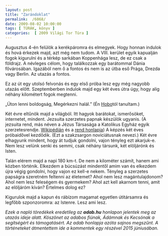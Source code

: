 ```yaml
---
layout: post
title: "Zarándoklat"
permalink:  /6068/ 
date: 2009-08-02 10:00:00
tags: [ TÚRÁK, könyv ]
categories:  [ 2009 Világi Tor Túra ] 
---
```

Augusztus 4-én felülök a kerékpáromra és elmegyek. Hogy honnan indulok és hová érkezek majd, azt még nem tudom. A VIII. kerület egyik kapualján fogok kigurulni és a térkép sarkában Koppenhága lesz, de ez csak a földrajz. A névleges célom, hogy találkozzak egy barátommal Dánia fővárosában. Igazából nem ő a fontos és nem is az útba eső Prága, Drezda vagy Berlin. Az utazás a fontos.

Ez az út egy utolsó felvonás és egy első próba lesz egy még nagyobb utazás előtt. Szeptemberben indulok majd egy két éves útra úgy, hogy alig néhány kilométert fogok megtenni.

<p >„Úton lenni boldogság, Megérkezni halál.”  
(Én <a href="http://www.hobo.hu" target="_blank">Hobo</a>tól tanultam.)</p>Két évre eltűnök majd a világból. Itt hagyok barátokat, ismerősöket, internetet, mindent. Jezsuita szerzetes papnak készülök ugyanis. (A jezsuita rend, más néven a Jézus Társasága a Katolikus Egyház egyik szerzetesrendje. <a href="http://hu.wikipedia.org/wiki/Jezsuit%C3%A1k" target="_blank">Wikipédián</a> és a <a href="http://jezsuita.hu" target="_blank">rend honlapja</a>) A képzés két éves próbaidővel kezdődik. (Ezt a szakzsargon noviciátusnak nevezi.) Két évre elhagyunk mindent, hogy át tudjuk gondolni, vajon tényleg ezt akarjuk-e. Nem lesz velünk senki és semmi, csak néhány társunk, két elöljárónk és Isten.

Talán elérem majd a napi 180 km-t. De nem a kilométer számít, hanem ami közben történik. Elkezdem a búcsúzást mindentől amim van és elkezdem újra végig gondolni, hogy vajon ez kell-e nekem. Tényleg a szerzetes papságra szeretném feltenni az életemet? Ahol nem lesz magántulajdonom? Ahol nem lesz feleségem és gyermekem? Ahol azt kell akarnom tenni, amit az elöljáróm kíván? Értelmes dolog ez?

Kigurulok majd a kapun és rábízom magamat egyetlen útitársamra és legfőbb szponzoromra: az Istenre. Lesz ami lesz.

 *Ezek a napló töredékek eredetileg az <strong>adab.hu</strong> honlapon jelentek meg az utazás ideje alatt. Köszönet az adabos fiúnak, Ádámnak és Kecsónak a segítségért és támogatásért. Az adab honlapja azóta sajnos megszűnt. A történeteket átmentettem ide a kommentek egy részével 2015 júniusában.* 

